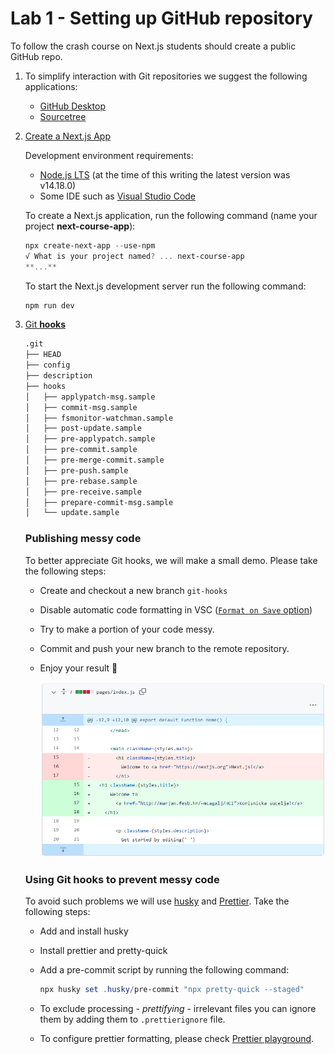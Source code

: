 # Lab 1 - Setting up GitHub repository

To follow the crash course on Next.js students should create a public GitHub repo. 

1. To simplify interaction with Git repositories we suggest the following applications:
    - [GitHub Desktop](https://desktop.github.com/)
    - [Sourcetree](https://www.sourcetreeapp.com/)
    
2. [Create a Next.js App](https://nextjs.org/learn/basics/create-nextjs-app)
    
    Development environment requirements:
    
    - [Node.js LTS](https://nodejs.org/) (at the time of this writing the latest version was v14.18.0)
    - Some IDE such as [Visual Studio Code](https://code.visualstudio.com/)
    
    To create a Next.js application, run the following command (name your project **next-course-app**):
    
    ```powershell
    npx create-next-app --use-npm
    √ What is your project named? ... next-course-app
    **...**
    ```
    
    To start the Next.js development server run the following command:
    
    ```powershell
    npm run dev
    ```
    
3. [Git **hooks**](https://www.atlassian.com/git/tutorials/git-hooks)
    
    ```bash
    .git
    ├── HEAD
    ├── config
    ├── description
    ├── hooks
    │   ├── applypatch-msg.sample
    │   ├── commit-msg.sample
    │   ├── fsmonitor-watchman.sample
    │   ├── post-update.sample
    │   ├── pre-applypatch.sample
    │   ├── pre-commit.sample
    │   ├── pre-merge-commit.sample
    │   ├── pre-push.sample
    │   ├── pre-rebase.sample
    │   ├── pre-receive.sample
    │   ├── prepare-commit-msg.sample
    │   └── update.sample
    ```
    
    ### Publishing messy code
    
    To better appreciate Git hooks, we will make a small demo. Please take the following steps:
    
    - Create and checkout a new branch `git-hooks`
    - Disable automatic code formatting in VSC ([`Format on Save` option](https://www.digitalocean.com/community/tutorials/how-to-format-code-with-prettier-in-visual-studio-code))
    - Try to make a portion of your code messy.
    - Commit and push your new branch to the remote repository.
    - Enjoy your result 🙂
        
        ![messy_code.png](Lab%201%20-%20Setting%20up%20GitHub%20repository%207edde9826f744c9da4aff17ac321e5d4/messy_code.png)
        
    
    ### Using Git hooks to prevent messy code
    
    To avoid such problems we will use [husky](https://github.com/typicode/husky) and [Prettier](https://prettier.io/docs/en/precommit.html).  Take the following steps:
    
    - Add and install husky
    - Install prettier and pretty-quick
    - Add a pre-commit script by running the following command:
        
        ```powershell
        npx husky set .husky/pre-commit "npx pretty-quick --staged"
        ```
        
    - To exclude processing - *prettifying* - irrelevant files you can ignore them by adding them to `.prettierignore` file.
    - To configure prettier formatting, please check [Prettier playground](https://prettier.io/playground/).